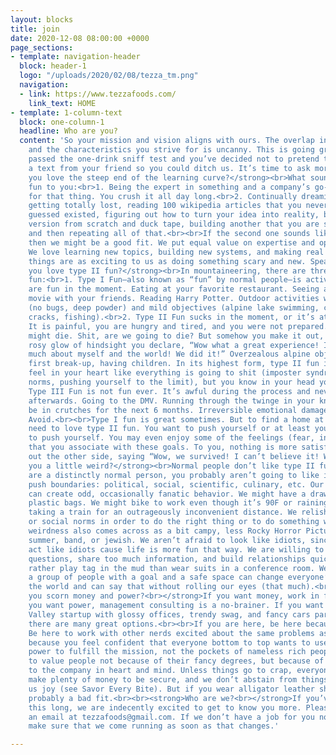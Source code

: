 ```yaml
---
layout: blocks
title: join
date: 2020-12-08 08:00:00 +0000
page_sections:
- template: navigation-header
  block: header-1
  logo: "/uploads/2020/02/08/tezza_tm.png"
  navigation:
  - link: https://www.tezzafoods.com/
    link_text: HOME
- template: 1-column-text
  block: one-column-1
  headline: Who are you?
  content: 'So your mission and vision aligns with ours. The overlap in our core values
    and the characteristics you strive for is uncanny. This is going great! We’ve
    passed the one-drink sniff test and you’ve decided not to pretend that you got
    a text from your friend so you could ditch us. It’s time to ask more awkward questions.<br><br><strong>Do
    you love the steep end of the learning curve?</strong><br>What sounds like more
    fun to you:<br>1. Being the expert in something and a company’s go-to resource
    for that thing. You crush it all day long.<br>2. Continually dreaming up new ideas,
    getting totally lost, reading 100 wikipedia articles that you never would have
    guessed existed, figuring out how to turn your idea into reality, building a first
    version from scratch and duck tape, building another that you are so proud of,
    and then repeating all of that.<br><br>If the second one sounds like your jam,
    then we might be a good fit. We put equal value on expertise and open-minded ignorance.
    We love learning new topics, building new systems, and making real stuff. Few
    things are as exciting to us as doing something scary and new. Speaking of scary:<br><br><strong>Do
    you love type II fun?</strong><br>In mountaineering, there are three types of
    fun:<br>1. Type I Fun—also known as “fun” by normal people—is activities that
    are fun in the moment. Eating at your favorite restaurant. Seeing a surprise hit
    movie with your friends. Reading Harry Potter. Outdoor activities with great conditions
    (no bugs, deep powder) and mild objectives (alpine lake swimming, climbing hand
    cracks, fishing).<br>2. Type II Fun sucks in the moment, or it’s at least hard.
    It is painful, you are hungry and tired, and you were not prepared. You actually
    might die. Shit, are we going to die? But somehow you make it out, and in the
    rosy glow of hindsight you declare, “Wow what a great experience! I learned so
    much about myself and the world! We did it!” Overzealous alpine objectives, your
    first break-up, having children. In its highest form, type II fun is when you
    feel in your heart like everything is going to shit (imposter syndrome, breaking
    norms, pushing yourself to the limit), but you know in your head you are safe.<br>3.
    Type III Fun is not fun ever. It’s awful during the process and never redeeming
    afterwards. Going to the DMV. Running through the twinge in your knee only to
    be in crutches for the next 6 months. Irreversible emotional damage from trauma.
    Avoid.<br><br>Type I fun is great sometimes. But to find a home at Tezza, you
    need to love type II fun. You want to push yourself or at least you want to want
    to push yourself. You may even enjoy some of the feelings (fear, intimidation)
    that you associate with these goals. To you, nothing is more satisfying than coming
    out the other side, saying “Wow, we survived! I can’t believe it! What’s next?”<br><br><strong>Are
    you a little weird?</strong><br>Normal people don’t like type II fun, and if you
    are a distinctly normal person, you probably aren’t going to like it here. We
    push boundaries: political, social, scientific, culinary, etc. Our moral compasses
    can create odd, occasionally fanatic behavior. We might have a draw full of used
    plastic bags. We might bike to work even though it’s 90F or raining. We’ve considered
    taking a train for an outrageously inconvenient distance. We relish breaking traditions
    or social norms in order to do the right thing or to do something well.<br><br>Our
    weirdness also comes across as a bit campy, less Rocky Horror Picture Show, more
    summer, band, or jewish. We aren’t afraid to look like idiots, since we usually
    act like idiots cause life is more fun that way. We are willing to ask awkward
    questions, share too much information, and build relationships quickly. We would
    rather play tag in the mud than wear suits in a conference room. We believe that
    a group of people with a goal and a safe space can change everyone’s life and
    the world and can say that without rolling our eyes (that much).<br><br><strong>Do
    you scorn money and power?<br></strong>If you want money, work in finance. If
    you want power, management consulting is a no-brainer. If you want to join a Silicon
    Valley startup with glossy offices, trendy swag, and fancy cars parked outside,
    there are many great options.<br><br>If you are here, be here because of the mission.
    Be here to work with other nerds excited about the same problems as you. Be here
    because you feel confident that everyone bottom to top wants to use dollars and
    power to fulfill the mission, not the pockets of nameless rich people. We want
    to value people not because of their fancy degrees, but because of what they bring
    to the company in heart and mind. Unless things go to crap, everyone here will
    make plenty of money to be secure, and we don’t abstain from things that bring
    us joy (see Savor Every Bite). But if you wear alligator leather shoes, this is
    probably a bad fit.<br><br><strong>Who are we?<br></strong>If you’ve stuck around
    this long, we are indecently excited to get to know you more. Please, send us
    an email at tezzafoods@gmail.com. If we don’t have a job for you now, then we’ll
    make sure that we come running as soon as that changes.'

---
```


